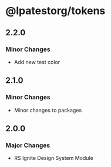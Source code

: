 # @lpatestorg/tokens

## 2.2.0

### Minor Changes

- Add new test color

## 2.1.0

### Minor Changes

- Minor changes to packages

## 2.0.0

### Major Changes

- RS Ignite Design System Module
